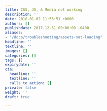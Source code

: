 ```yaml
---
title: CSS, JS, & Media not working
description: ''
date: 2018-01-02 11:53:51 +0000
authors: []
publishdate: 2017-12-31 00:00:00 -0400
aliases:
- "/docs/troubleshooting/assets-not-loading"
headline: ''
textline: ''
images: []
categories: []
tags: []
expirydate: ''
cta:
  headline: ''
  textline: ''
  calls_to_action: []
private: false
weight: ''
draft: true

---
```

